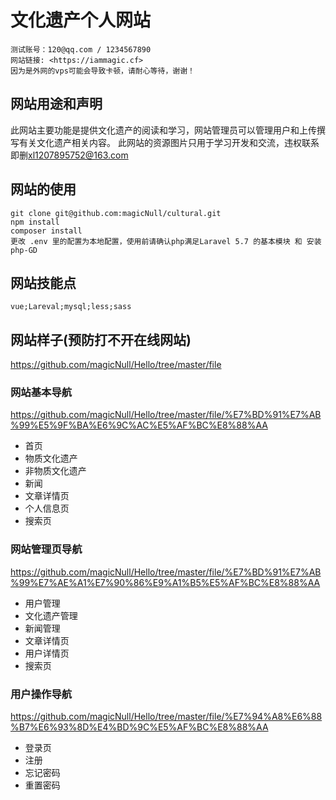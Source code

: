 # 文化遗产个人网站
```
测试账号：120@qq.com / 1234567890
网站链接: <https://iammagic.cf>
因为是外网的vps可能会导致卡顿，请耐心等待，谢谢！
```
## 网站用途和声明
此网站主要功能是提供文化遗产的阅读和学习，网站管理员可以管理用户和上传撰写有关文化遗产相关内容。 
此网站的资源图片只用于学习开发和交流，违权联系即删<xl1207895752@163.com>

## 网站的使用
```
git clone git@github.com:magicNull/cultural.git
npm install
composer install
更改 .env 里的配置为本地配置，使用前请确认php满足Laravel 5.7 的基本模块 和 安装 php-GD
```
## 网站技能点
```
vue;Lareval;mysql;less;sass
```
## 网站样子(预防打不开在线网站)
<https://github.com/magicNull/Hello/tree/master/file>
### 网站基本导航
<https://github.com/magicNull/Hello/tree/master/file/%E7%BD%91%E7%AB%99%E5%9F%BA%E6%9C%AC%E5%AF%BC%E8%88%AA>
 - 首页
 - 物质文化遗产
 - 非物质文化遗产
 - 新闻
 - 文章详情页
 - 个人信息页
 - 搜索页
### 网站管理页导航
<https://github.com/magicNull/Hello/tree/master/file/%E7%BD%91%E7%AB%99%E7%AE%A1%E7%90%86%E9%A1%B5%E5%AF%BC%E8%88%AA>
 - 用户管理
 - 文化遗产管理
 - 新闻管理
 - 文章详情页
 - 用户详情页
 - 搜索页
 ### 用户操作导航
 <https://github.com/magicNull/Hello/tree/master/file/%E7%94%A8%E6%88%B7%E6%93%8D%E4%BD%9C%E5%AF%BC%E8%88%AA>
 - 登录页
 - 注册
 - 忘记密码
 - 重置密码
